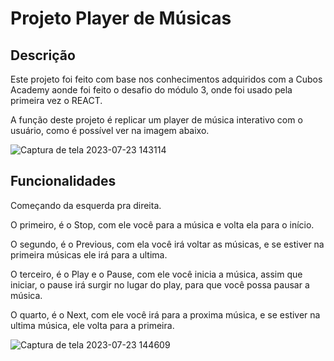 # Projeto Player de Músicas

## Descrição

Este projeto foi feito com base nos conhecimentos adquiridos com a Cubos Academy aonde foi feito o desafio do módulo 3, onde foi usado pela primeira vez o REACT.

A função deste projeto é replicar um player de música interativo com o usuário, como é possível ver na imagem abaixo.

![Captura de tela 2023-07-23 143114](https://github.com/thiago-sh01/Projeto-01/assets/129800028/189c93d0-0e5f-4680-a0e8-27d9c59e886d)


## Funcionalidades 

Começando da esquerda pra direita.

O primeiro, é o Stop, com ele você para a música e volta ela para o início.

O segundo, é o Previous, com ela você irá voltar as músicas, e se estiver na primeira músicas ele irá para a ultima. 

O terceiro, é o Play e o Pause, com ele você inicia a música, assim que iniciar, o pause irá surgir no lugar do play, para que você possa pausar a música. 

O quarto, é o Next, com ele você irá para a proxima música, e se estiver na ultima música, ele volta para a primeira.


![Captura de tela 2023-07-23 144609](https://github.com/thiago-sh01/Projeto-01/assets/129800028/70467e72-1bc2-48de-bb51-54acca0cb379)
